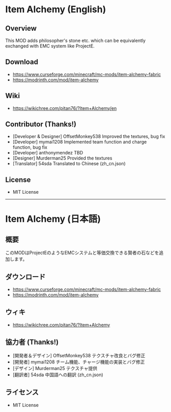 # Item Alchemy (English)
## Overview
This MOD adds philosopher's stone etc. which can be equivalently exchanged with EMC system like ProjectE.

## Download
- https://www.curseforge.com/minecraft/mc-mods/item-alchemy-fabric
- https://modrinth.com/mod/item-alchemy

## Wiki
- https://wikichree.com/pitan76/?Item+Alchemy/en

## Contributor (Thanks!)
- [Developer & Designer] OffsetMonkey538 Improved the textures, bug fix
- [Developer] mymai1208 Implemented team function and charge function, bug fix
- [Developer] anthonymendez TBD
- [Designer] Murderman25 Provided the textures
- [Translator] 54sda Translated to Chinese (zh_cn.json)

## License
- MIT License

----

# Item Alchemy (日本語)
## 概要
このMODはProjectEのようなEMCシステムと等価交換できる賢者の石などを追加します。

## ダウンロード
- https://www.curseforge.com/minecraft/mc-mods/item-alchemy-fabric
- https://modrinth.com/mod/item-alchemy

## ウィキ
- https://wikichree.com/pitan76/?Item+Alchemy

## 協力者 (Thanks!)
- [開発者＆デザイン] OffsetMonkey538 テクスチャ改良とバグ修正
- [開発者] mymai1208 チーム機能、チャージ機能の実装とバグ修正
- [デザイン] Murderman25 テクスチャ提供
- [翻訳者] 54sda 中国語への翻訳 (zh_cn.json)

## ライセンス
- MIT License
